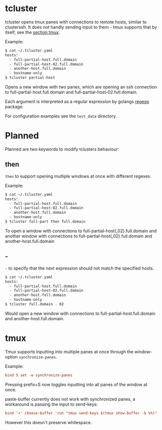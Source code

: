 # tcluster
tcluster opens tmux panes with connections to remote hosts, similar to
clusterssh. It does not handly sending input to them - tmux supports
that by itself, see the [section tmux](#tmux).

Example:
```sh
$ cat ~/.tcluster.yaml
hosts:
  - full-partial-host.full.domain
  - full-partial-host-02.full.domain
  - another-host.full.domain
  - hostname-only
$ tcluster partial-host
```

Opens a new window with two panes, which are opening an ssh connection
to full-partial-host.full.domain and full-partial-host-02.full.domain.

Each argument is interpreted as a regular expression by golangs
[regexp](https://golang.org/pkg/regexp/) package.

For configuration examples see the `test_data` directory.

# Planned
Planned are two keywords to modify tclusters behaviour:

## then
`then` to support opening multiple windows at once with different
regexes.

Example:
```sh
$ cat ~/.tcluster.yaml
hosts:
  - full-partial-host.full.domain
  - full-partial-host-02.full.domain
  - another-host.full.domain
  - hostname-only
$ tcluster full-part then full.domain
```

To open a window with connections to full-partial-host{,02}.full.domain
and another window with connections to
full-partial-host{,02}.full.domain and another-host.full.domain

## -
`-` to specify that the next expression should not match the
specified hosts.
```sh
$ cat ~/.tcluster.yaml
hosts:
  - full-partial-host.full.domain
  - full-partial-host-02.full.domain
  - another-host.full.domain
  - hostname-only
$ tcluster full.domain - 02
```
Would open a new window with connections to
full-partial-host.full.domain and another-host.full.domain.

# tmux
Tmux supports inputting into multiple panes at once through the
window-option `synchronize-panes`.

Example:
```conf
bind S set -w synchronize-panes
```
Pressing prefix+S now toggles inputting into all panes of the window at
once.

paste-buffer currently does not work with synchronized panes,
a workaround is passing the input to send-keys:

```conf
bind '+' choose-buffer 'run "tmux send-keys $(tmux show-buffer -b %%)"'
```

However this doesn't preserve whitespace.
